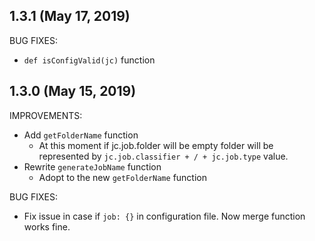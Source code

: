 ## 1.3.1 (May 17, 2019)

BUG FIXES:
* `def isConfigValid(jc)` function

## 1.3.0 (May 15, 2019)

IMPROVEMENTS:

* Add `getFolderName` function
  * At this moment if jc.job.folder will be empty folder will be represented by `jc.job.classifier + / + jc.job.type` value.
* Rewrite `generateJobName` function
  * Adopt to the new  `getFolderName` function

BUG FIXES:
* Fix issue in case if `job: {}` in configuration file. Now merge function works fine.
